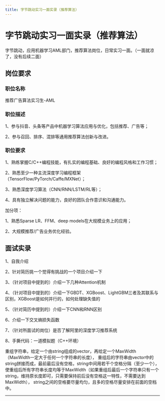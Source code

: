 ```yaml
---
title: 字节跳动实习一面实录（推荐算法）
---
```


# 字节跳动实习一面实录（推荐算法）

<script type="text/javascript" src="/include/head.js"></script>

字节跳动，应用机器学习AML部门，推荐算法岗位，日常实习一面。（一面就凉了，没有后续二面）

## 岗位要求

### 职位名称

推荐广告算法实习生-AML

### 职位描述

1、参与抖音、头条等产品中机器学习算法应用与优化，包括推荐、广告等；

2、参与召回、排序、混排等通用推荐算法创新与改进。

### 职位要求

1、熟练掌握C/C++编程技能，有扎实的编程基础、良好的编程风格和工作习惯；

2、熟悉至少一种主流深度学习编程框架（TensorFlow/PyTorch/Caffe/MXNet）；

3、熟悉深度学习算法（CNN/RNN/LSTM/RL等）；

4、具有独立解决问题的能力，良好的团队合作意识和沟通能力。

加分项：

1、熟悉Sparse LR、FFM、deep models在大规模业务上的应用；

2、大规模推荐/广告业务优化经验。

## 面试实录

1、自我介绍

2、针对简历挑一个觉得有挑战的一个项目介绍一下

3、（针对项目中提到的）介绍一下几种Attention机制

4、（针对项目中提到的）介绍一下GBDT、XGBoost、LightGBM三者及其联系与区别，XGBoost是如何并行的，如何处理缺失值的

5、（针对简历中提到的）介绍一下CNN和RNN区别

6、介绍一下交叉熵损失函数

7、（针对所面试的岗位）是否了解阿里的深度学习推荐系统

8、手撕代码：一道模拟题（C++环境）

重组字符串，给定一个由string组成的vector，再给定一个MaxWidth（MaxWidth一定大于任何一个字符串的长度），
重组后的字符串由vector中的string拼接而成，最前最后没有空格，string中间用若干个空格分隔（至少一个），
使重组后所有字符串长度均等于MaxWidth（如果重组后最后一个字符串只有一个string，维持原长度即可，只需要保持前后没有空格这一特性，不需要达到MaxWidth），
string之间的空格要尽量均匀，且多的空格尽量安排在前面的空档中。

---

<script type="text/javascript" src="/include/tail.js"></script>
